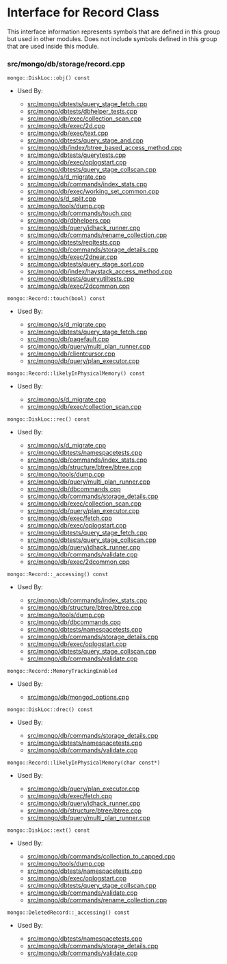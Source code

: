 
# Interface for Record Class
This interface information represents symbols that are defined in this group but used in other modules.  Does not include symbols defined in this group that are used inside this module.

### src/mongo/db/storage/record.cpp

<div></div>

    mongo::DiskLoc::obj() const

- Used By:

    - [src/mongo/dbtests/query\_stage\_fetch.cpp](../../../../tests/unit\_tests)
    - [src/mongo/dbtests/dbhelper\_tests.cpp](../../../../tests/unit\_tests)
    - [src/mongo/db/exec/collection\_scan.cpp](../../../../core\_query\_system/query\_execution)
    - [src/mongo/db/exec/2d.cpp](../../../../core\_query\_system/query\_execution)
    - [src/mongo/db/exec/text.cpp](../../../../core\_query\_system/query\_execution)
    - [src/mongo/dbtests/query\_stage\_and.cpp](../../../../tests/unit\_tests)
    - [src/mongo/db/index/btree\_based\_access\_method.cpp](../../../../query\_and\_operation\_handling/indexing)
    - [src/mongo/dbtests/querytests.cpp](../../../../tests/unit\_tests)
    - [src/mongo/db/exec/oplogstart.cpp](../../../../core\_query\_system/query\_execution)
    - [src/mongo/dbtests/query\_stage\_collscan.cpp](../../../../tests/unit\_tests)
    - [src/mongo/s/d\_migrate.cpp](../../../../sharding/chunk\_management)
    - [src/mongo/db/commands/index\_stats.cpp](../../../../query\_and\_operation\_handling/database\_commands)
    - [src/mongo/db/exec/working\_set\_common.cpp](../../../../core\_query\_system/query\_execution)
    - [src/mongo/s/d\_split.cpp](../../../../sharding/chunk\_management)
    - [src/mongo/tools/dump.cpp](../../../../tools/tools)
    - [src/mongo/db/commands/touch.cpp](../../../../query\_and\_operation\_handling/database\_commands)
    - [src/mongo/db/dbhelpers.cpp](../../../../query\_and\_operation\_handling/client\_and\_operation\_tracking)
    - [src/mongo/db/query/idhack\_runner.cpp](../../../../core\_query\_system/query\_execution)
    - [src/mongo/db/commands/rename\_collection.cpp](../../../../query\_and\_operation\_handling/database\_commands)
    - [src/mongo/dbtests/repltests.cpp](../../../../tests/unit\_tests)
    - [src/mongo/db/commands/storage\_details.cpp](../../../../query\_and\_operation\_handling/database\_commands)
    - [src/mongo/db/exec/2dnear.cpp](../../../../core\_query\_system/query\_execution)
    - [src/mongo/dbtests/query\_stage\_sort.cpp](../../../../tests/unit\_tests)
    - [src/mongo/db/index/haystack\_access\_method.cpp](../../../../query\_and\_operation\_handling/indexing)
    - [src/mongo/dbtests/queryutiltests.cpp](../../../../tests/unit\_tests)
    - [src/mongo/db/exec/2dcommon.cpp](../../../../core\_query\_system/query\_execution)

<div></div>

    mongo::Record::touch(bool) const

- Used By:

    - [src/mongo/s/d\_migrate.cpp](../../../../sharding/chunk\_management)
    - [src/mongo/dbtests/query\_stage\_fetch.cpp](../../../../tests/unit\_tests)
    - [src/mongo/db/pagefault.cpp](../../../../storage/page\_fault\_utilities)
    - [src/mongo/db/query/multi\_plan\_runner.cpp](../../../../core\_query\_system/query\_execution)
    - [src/mongo/db/clientcursor.cpp](../../../../query\_and\_operation\_handling/client\_and\_operation\_tracking)
    - [src/mongo/db/query/plan\_executor.cpp](../../../../core\_query\_system/query\_execution)

<div></div>

    mongo::Record::likelyInPhysicalMemory() const

- Used By:

    - [src/mongo/s/d\_migrate.cpp](../../../../sharding/chunk\_management)
    - [src/mongo/db/exec/collection\_scan.cpp](../../../../core\_query\_system/query\_execution)

<div></div>

    mongo::DiskLoc::rec() const

- Used By:

    - [src/mongo/s/d\_migrate.cpp](../../../../sharding/chunk\_management)
    - [src/mongo/dbtests/namespacetests.cpp](../../../../tests/unit\_tests)
    - [src/mongo/db/commands/index\_stats.cpp](../../../../query\_and\_operation\_handling/database\_commands)
    - [src/mongo/db/structure/btree/btree.cpp](../../../../query\_and\_operation\_handling/indexing)
    - [src/mongo/tools/dump.cpp](../../../../tools/tools)
    - [src/mongo/db/query/multi\_plan\_runner.cpp](../../../../core\_query\_system/query\_execution)
    - [src/mongo/db/dbcommands.cpp](../../../../query\_and\_operation\_handling/database\_commands)
    - [src/mongo/db/commands/storage\_details.cpp](../../../../query\_and\_operation\_handling/database\_commands)
    - [src/mongo/db/exec/collection\_scan.cpp](../../../../core\_query\_system/query\_execution)
    - [src/mongo/db/query/plan\_executor.cpp](../../../../core\_query\_system/query\_execution)
    - [src/mongo/db/exec/fetch.cpp](../../../../core\_query\_system/query\_execution)
    - [src/mongo/db/exec/oplogstart.cpp](../../../../core\_query\_system/query\_execution)
    - [src/mongo/dbtests/query\_stage\_fetch.cpp](../../../../tests/unit\_tests)
    - [src/mongo/dbtests/query\_stage\_collscan.cpp](../../../../tests/unit\_tests)
    - [src/mongo/db/query/idhack\_runner.cpp](../../../../core\_query\_system/query\_execution)
    - [src/mongo/db/commands/validate.cpp](../../../../query\_and\_operation\_handling/database\_commands)
    - [src/mongo/db/exec/2dcommon.cpp](../../../../core\_query\_system/query\_execution)

<div></div>

    mongo::Record::_accessing() const

- Used By:

    - [src/mongo/db/commands/index\_stats.cpp](../../../../query\_and\_operation\_handling/database\_commands)
    - [src/mongo/db/structure/btree/btree.cpp](../../../../query\_and\_operation\_handling/indexing)
    - [src/mongo/tools/dump.cpp](../../../../tools/tools)
    - [src/mongo/db/dbcommands.cpp](../../../../query\_and\_operation\_handling/database\_commands)
    - [src/mongo/dbtests/namespacetests.cpp](../../../../tests/unit\_tests)
    - [src/mongo/db/commands/storage\_details.cpp](../../../../query\_and\_operation\_handling/database\_commands)
    - [src/mongo/db/exec/oplogstart.cpp](../../../../core\_query\_system/query\_execution)
    - [src/mongo/dbtests/query\_stage\_collscan.cpp](../../../../tests/unit\_tests)
    - [src/mongo/db/commands/validate.cpp](../../../../query\_and\_operation\_handling/database\_commands)

<div></div>

    mongo::Record::MemoryTrackingEnabled

- Used By:

    - [src/mongo/db/mongod\_options.cpp](../../../../process\_management/mongod\_and\_mongos\_command\_line\_options)

<div></div>

    mongo::DiskLoc::drec() const

- Used By:

    - [src/mongo/db/commands/storage\_details.cpp](../../../../query\_and\_operation\_handling/database\_commands)
    - [src/mongo/dbtests/namespacetests.cpp](../../../../tests/unit\_tests)
    - [src/mongo/db/commands/validate.cpp](../../../../query\_and\_operation\_handling/database\_commands)

<div></div>

    mongo::Record::likelyInPhysicalMemory(char const*)

- Used By:

    - [src/mongo/db/query/plan\_executor.cpp](../../../../core\_query\_system/query\_execution)
    - [src/mongo/db/exec/fetch.cpp](../../../../core\_query\_system/query\_execution)
    - [src/mongo/db/query/idhack\_runner.cpp](../../../../core\_query\_system/query\_execution)
    - [src/mongo/db/structure/btree/btree.cpp](../../../../query\_and\_operation\_handling/indexing)
    - [src/mongo/db/query/multi\_plan\_runner.cpp](../../../../core\_query\_system/query\_execution)

<div></div>

    mongo::DiskLoc::ext() const

- Used By:

    - [src/mongo/db/commands/collection\_to\_capped.cpp](../../../../query\_and\_operation\_handling/database\_commands)
    - [src/mongo/tools/dump.cpp](../../../../tools/tools)
    - [src/mongo/dbtests/namespacetests.cpp](../../../../tests/unit\_tests)
    - [src/mongo/db/exec/oplogstart.cpp](../../../../core\_query\_system/query\_execution)
    - [src/mongo/dbtests/query\_stage\_collscan.cpp](../../../../tests/unit\_tests)
    - [src/mongo/db/commands/validate.cpp](../../../../query\_and\_operation\_handling/database\_commands)
    - [src/mongo/db/commands/rename\_collection.cpp](../../../../query\_and\_operation\_handling/database\_commands)

<div></div>

    mongo::DeletedRecord::_accessing() const

- Used By:

    - [src/mongo/dbtests/namespacetests.cpp](../../../../tests/unit\_tests)
    - [src/mongo/db/commands/storage\_details.cpp](../../../../query\_and\_operation\_handling/database\_commands)
    - [src/mongo/db/commands/validate.cpp](../../../../query\_and\_operation\_handling/database\_commands)
